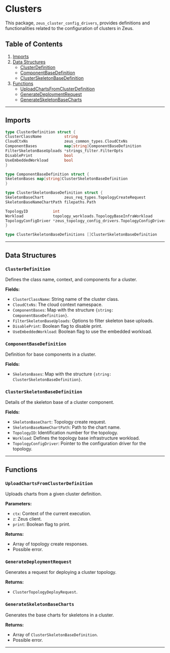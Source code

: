 # Clusters

This package, `zeus_cluster_config_drivers`, provides definitions and functionalities related to the configuration of
clusters in Zeus.

## Table of Contents

1. [Imports](#imports)
2. [Data Structures](#data-structures)
   - [ClusterDefinition](#clusterdefinition)
   - [ComponentBaseDefinition](#componentbasedefinition)
   - [ClusterSkeletonBaseDefinition](#clusterskeletonbasedefinition)
3. [Functions](#functions)
   - [UploadChartsFromClusterDefinition](#uploadchartsfromclusterdefinition)
   - [GenerateDeploymentRequest](#generatedeploymentrequest)
   - [GenerateSkeletonBaseCharts](#generateskeletonbasecharts)

---

## Imports

```go
type ClusterDefinition struct {
ClusterClassName          string
CloudCtxNs                zeus_common_types.CloudCtxNs
ComponentBases            map[string]ComponentBaseDefinition
FilterSkeletonBaseUploads *strings_filter.FilterOpts
DisablePrint              bool
UseEmbeddedWorkload       bool
}

type ComponentBaseDefinition struct {
SkeletonBases map[string]ClusterSkeletonBaseDefinition
}

type ClusterSkeletonBaseDefinition struct {
SkeletonBaseChart         zeus_req_types.TopologyCreateRequest
SkeletonBaseNameChartPath filepaths.Path

TopologyID           int
Workload             topology_workloads.TopologyBaseInfraWorkload
TopologyConfigDriver *zeus_topology_config_drivers.TopologyConfigDriver
}

type ClusterSkeletonBaseDefinitions []ClusterSkeletonBaseDefinition

```

---

## Data Structures

### `ClusterDefinition`

Defines the class name, context, and components for a cluster.

**Fields:**

- `ClusterClassName`: String name of the cluster class.
- `CloudCtxNs`: The cloud context namespace.
- `ComponentBases`: Map with the structure `{string: ComponentBaseDefinition}`.
- `FilterSkeletonBaseUploads`: Options to filter skeleton base uploads.
- `DisablePrint`: Boolean flag to disable print.
- `UseEmbeddedWorkload`: Boolean flag to use the embedded workload.

### `ComponentBaseDefinition`

Definition for base components in a cluster.

**Fields:**

- `SkeletonBases`: Map with the structure `{string: ClusterSkeletonBaseDefinition}`.

### `ClusterSkeletonBaseDefinition`

Details of the skeleton base of a cluster component.

**Fields:**

- `SkeletonBaseChart`: Topology create request.
- `SkeletonBaseNameChartPath`: Path to the chart name.
- `TopologyID`: Identification number for the topology.
- `Workload`: Defines the topology base infrastructure workload.
- `TopologyConfigDriver`: Pointer to the configuration driver for the topology.

---

## Functions

### `UploadChartsFromClusterDefinition`

Uploads charts from a given cluster definition.

**Parameters:**

- `ctx`: Context of the current execution.
- `z`: Zeus client.
- `print`: Boolean flag to print.

**Returns:**

- Array of topology create responses.
- Possible error.

### `GenerateDeploymentRequest`

Generates a request for deploying a cluster topology.

**Returns:**

- `ClusterTopologyDeployRequest`.

### `GenerateSkeletonBaseCharts`

Generates the base charts for skeletons in a cluster.

**Returns:**

- Array of `ClusterSkeletonBaseDefinition`.
- Possible error.

---

